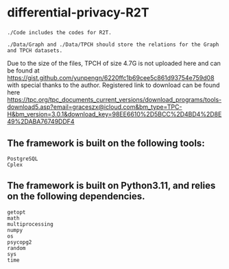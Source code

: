 # differential-privacy-R2T

###
    ./Code includes the codes for R2T.

    ./Data/Graph and ./Data/TPCH should store the relations for the Graph and TPCH datasets. 

Due to the size of the files, TPCH of size 4.7G is not uploaded here and can be found at https://gist.github.com/yunpengn/6220ffc1b69cee5c861d93754e759d08 with special thanks to the author. Registered link to download can be found here https://tpc.org/tpc_documents_current_versions/download_programs/tools-download5.asp?email=graceszx@icloud.com&bm_type=TPC-H&bm_version=3.0.1&download_key=98EE6610%2D5BCC%2D4BD4%2D8E49%2DABA76749DDF4

## The framework is built on the following tools:

    PostgreSQL
    Cplex

## The framework is built on Python3.11, and relies on the following dependencies.

    getopt
    math
    multiprocessing
    numpy
    os
    psycopg2
    random
    sys
    time
